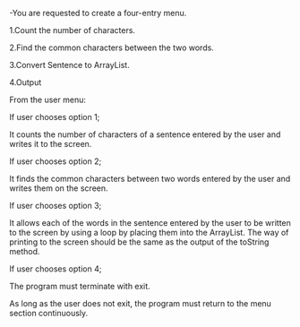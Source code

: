 -You are requested to create a four-entry menu.

1.Count the number of characters.

2.Find the common characters between the two words.

3.Convert Sentence to ArrayList.

4.Output

From the user menu:

If user chooses option 1;

   It counts the number of characters of a sentence entered by the user and writes it to the screen.
   
If user chooses option 2;

   It finds the common characters between two words entered by the user and writes them on the screen.
   
If user chooses option 3;

   It allows each of the words in the sentence entered by the user to be written to the screen by using a loop by placing them into the ArrayList. The way of printing to the screen should be the same as the output of the toString method.
   
If user chooses option 4;

  The program must terminate with exit.

As long as the user does not exit, the program must return to the menu section continuously.
